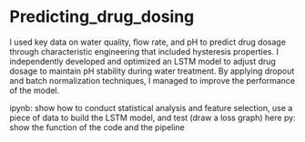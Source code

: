 # Predicting_drug_dosing
I used key data on water quality, flow rate, and pH to predict drug dosage through characteristic engineering that included hysteresis properties. I independently developed and optimized an LSTM model to adjust drug dosage to maintain pH stability during water treatment. By applying dropout and batch normalization techniques, I managed to improve the performance of the model. 

ipynb: show how to conduct statistical analysis and feature selection, use a piece of data to build the LSTM model, and test (draw a loss graph) here
py: show the function of the code and the pipeline

